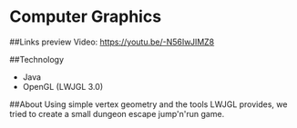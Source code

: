 # Computer Graphics

##Links
preview Video: https://youtu.be/-N56IwJIMZ8

##Technology
* Java
* OpenGL (LWJGL 3.0)

##About
Using simple vertex geometry and the tools LWJGL provides, we tried to create a small dungeon escape jump'n'run game.

